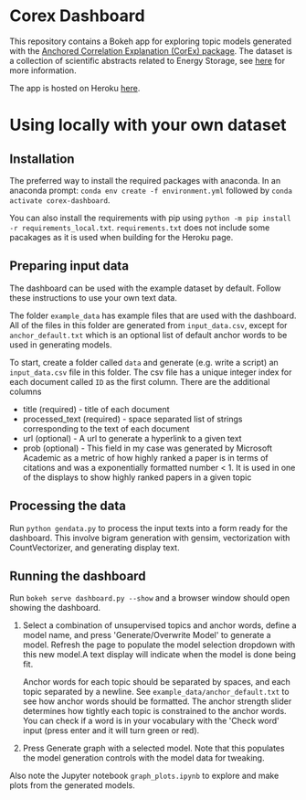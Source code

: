 # Corex Dashboard

This repository contains a Bokeh app for exploring topic models generated with the [Anchored Correlation Explanation (CorEx) package](https://github.com/gregversteeg/corex_topic). The dataset is a collection of scientific abstracts related to Energy Storage, see [here](https://aspitarl.github.io/projects/1_nlp/) for more information. 

The app is hosted on Heroku [here](https://es-corex-explorer.herokuapp.com/dashboard). 


# Using locally with your own dataset

## Installation

The preferred way to install the required packages with anaconda. In an anaconda prompt: `conda env create -f environment.yml` followed by `conda activate corex-dashboard`.

You can also install the requirements with pip using `python -m pip install -r requirements_local.txt`. `requirements.txt` does not include some pacakages as it is used when building for the Heroku page. 


## Preparing input data

The dashboard can be used with the example dataset by default. Follow these instructions to use your own text data. 

The folder `example_data` has example files that are used with the dashboard. All of the files in this folder are generated from `input_data.csv`, except for `anchor_default.txt` which is an optional list of default anchor words to be used in generating models. 

To start, create a folder called `data` and generate (e.g. write a script) an `input_data.csv` file in this folder.  The csv file has a unique integer index for each document called `ID` as the first column. There are the additional columns 

* title (required) - title of each document
* processed_text (required) - space separated list of strings corresponding to the text of each document
* url (optional) - A url to generate a hyperlink to a given text
* prob (optional) - This field in my case was generated by Microsoft Academic as a metric of how highly ranked a paper is in terms of citations and was a exponentially formatted number < 1. It is used in one of the displays to show highly ranked papers in a given topic

## Processing the data

Run `python gendata.py` to process the input texts into a form ready for the dashboard. This involve bigram generation with gensim, vectorization with CountVectorizer, and generating display text. 

## Running the dashboard 

Run `bokeh serve dashboard.py --show` and a browser window should open showing the dashboard. 


1. Select a combination of unsupervised topics and anchor words, define a model name, and press 'Generate/Overwrite Model' to generate a model. Refresh the page to populate the model selection dropdown with this new model.A text display will indicate when the model is done being fit. 


    Anchor words for each topic should be separated by spaces, and each topic separated by a newline. See `example_data/anchor_default.txt` to see how anchor words should be formatted. The anchor strength slider determines how tightly each topic is constrained to the anchor words. You can check if a word is in your vocabulary with the 'Check word' input (press enter and it will turn green or red).


2. Press Generate graph with a selected model. Note that this populates the model generation controls with the model data for tweaking. 


Also note the Jupyter notebook `graph_plots.ipynb` to explore and make plots from the generated models. 